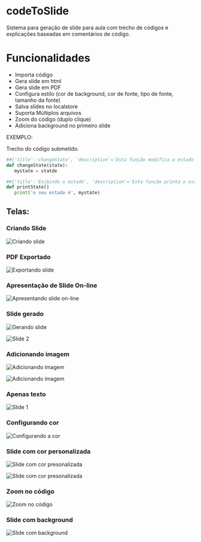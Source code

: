 # codeToSlide
Sistema para geração de slide para aula com trecho de códigos e explicações baseadas em comentários de código.

# Funcionalidades
* Importa código
* Gera slide em html
* Gera slide em PDF
* Configura estilo (cor de background, cor de fonte, tipo de fonte, tamanho da fonte)
* Salva slides no localstore 
* Suporta Múltiplos arquivos 
* Zoom do código (duplo clique)
* Adiciona background no primeiro slide

EXEMPLO:

Trecho do código submetido.

```python
##{'title':'changeState', 'description'='Esta função modifica o estado do usuário (state é uma string)'}
def changeState(state):
   mystate = statde

##{'title':'Exibindo o estado', 'description'='Esta função printa o estado do usuário no console.'}
def printState()
   print('o seu estado é', mystate)
```

## Telas:


### Criando Slide
![Criando slide](https://github.com/LuisAraujo/codeToSlide/blob/main/screens/screen_create.png?raw=true)

### PDF Exportado
![Exportando slide](https://github.com/LuisAraujo/codeToSlide/blob/main/screens/export_pdf.png?raw=true)

### Apresentação de Slide On-line
![Apresentando slide on-line](https://github.com/LuisAraujo/codeToSlide/blob/main/screens/slideonline.png?raw=true)


### Slide gerado
![Gerando slide](https://github.com/LuisAraujo/codeToSlide/blob/main/screens/slide01.png?raw=true)

![Slide 2](https://github.com/LuisAraujo/codeToSlide/blob/main/screens/slide02.png?raw=true)


### Adicionando imagem
![Adicionando imagem](https://github.com/LuisAraujo/codeToSlide/blob/main/screens/screen_image_desc.png?raw=true)

![Adicionando imagem](https://github.com/LuisAraujo/codeToSlide/blob/main/screens/screen_image.png?raw=true)


### Apenas texto
![Slide 1](https://github.com/LuisAraujo/codeToSlide/blob/main/screens/screen_text.png?raw=true)

### Configurando cor
![Configurando a cor](https://github.com/LuisAraujo/codeToSlide/blob/main/screens/select_color.png?raw=true)


### Slide com cor personalizada
![Slide com cor presonalizada](https://github.com/LuisAraujo/codeToSlide/blob/main/screens/slide_color.png?raw=true)

![Slide com cor presonalizada](https://github.com/LuisAraujo/codeToSlide/blob/main/screens/slide_color2.png?raw=true)


### Zoom no código
![Zoom no código](https://github.com/LuisAraujo/codeToSlide/blob/main/screens/zoom_code.png?raw=true)


### Slide com background
![Slide com background](https://github.com/LuisAraujo/codeToSlide/blob/main/screens/slide_bg.png?raw=true)

